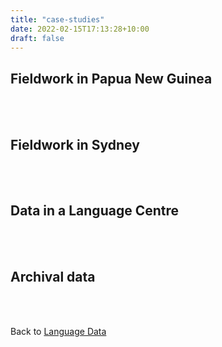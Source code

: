 ```yaml
---
title: "case-studies"
date: 2022-02-15T17:13:28+10:00
draft: false
---
```

## Fieldwork in Papua New Guinea
<br />
<br />

## Fieldwork in Sydney
<br />
<br />

## Data in a Language Centre
<br />
<br />

## Archival data
<br />
<br />

Back to [Language Data](../data/)
